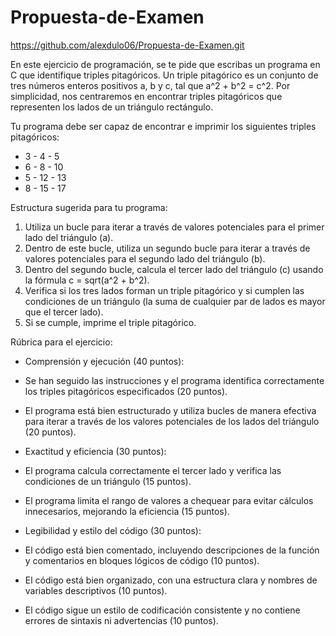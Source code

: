 # Propuesta-de-Examen
https://github.com/alexdulo06/Propuesta-de-Examen.git

En este ejercicio de programación, se te pide que escribas un programa en C que identifique triples pitagóricos. Un triple pitagórico es un conjunto de tres números enteros positivos a, b y c, tal que a^2 + b^2 = c^2. Por simplicidad, nos centraremos en encontrar triples pitagóricos que representen los lados de un triángulo rectángulo.

Tu programa debe ser capaz de encontrar e imprimir los siguientes triples pitagóricos:
- 3 - 4 - 5
- 6 - 8 - 10
- 5 - 12 - 13
- 8 - 15 - 17

Estructura sugerida para tu programa:

1. Utiliza un bucle para iterar a través de valores potenciales para el primer lado del triángulo (a).
2. Dentro de este bucle, utiliza un segundo bucle para iterar a través de valores potenciales para el segundo lado del triángulo (b).
3. Dentro del segundo bucle, calcula el tercer lado del triángulo (c) usando la fórmula c = sqrt(a^2 + b^2).
4. Verifica si los tres lados forman un triple pitagórico y si cumplen las condiciones de un triángulo (la suma de cualquier par de lados es mayor que el tercer lado).
5. Si se cumple, imprime el triple pitagórico.

Rúbrica para el ejercicio:

- Comprensión y ejecución (40 puntos):
 - Se han seguido las instrucciones y el programa identifica correctamente los triples pitagóricos especificados (20 puntos).
 - El programa está bien estructurado y utiliza bucles de manera efectiva para iterar a través de los valores potenciales de los lados del triángulo (20 puntos).

- Exactitud y eficiencia (30 puntos):
 - El programa calcula correctamente el tercer lado y verifica las condiciones de un triángulo (15 puntos).
 - El programa limita el rango de valores a chequear para evitar cálculos innecesarios, mejorando la eficiencia (15 puntos).

- Legibilidad y estilo del código (30 puntos):
 - El código está bien comentado, incluyendo descripciones de la función y comentarios en bloques lógicos de código (10 puntos).
 - El código está bien organizado, con una estructura clara y nombres de variables descriptivos (10 puntos).
 - El código sigue un estilo de codificación consistente y no contiene errores de sintaxis ni advertencias (10 puntos).
